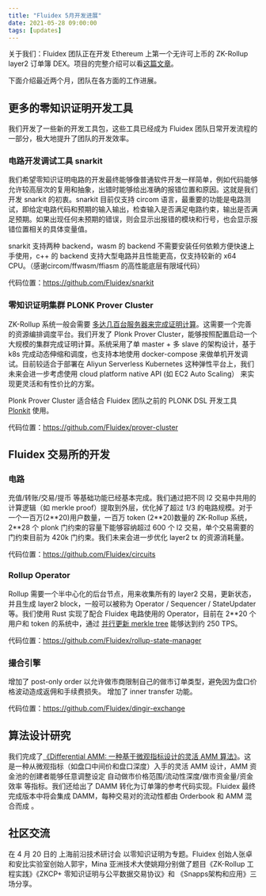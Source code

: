 ```yaml
---
title: "Fluidex 5月开发进展"
date: 2021-05-28 09:00:00
tags: [updates]
---
```


关于我们：Fluidex 团队正在开发 Ethereum 上第一个无许可上币的 ZK-Rollup layer2 订单簿 DEX。项目的完整介绍可以看[这篇文章](/zh/blog/fluidex-a-zkrollup-layer2-dex/)。

下面介绍最近两个月，团队在各方面的工作进展。

<!--
## 新版官网上线

我们重新设计了 Fluidex 项目的风格样式，新的官网已经更新在了 <https://www.fluidex.io/>

![](/media/new_website_0528.png)

-->

## 更多的零知识证明开发工具

我们开发了一些新的开发工具包，这些工具已经成为 Fluidex 团队日常开发流程的一部分，极大地提升了团队的开发效率。

### 电路开发调试工具 snarkit

我们希望零知识证明电路的开发最终能够像普通软件开发一样简单，例如代码能够允许较高层次的复用和抽象，出错时能够给出准确的报错位置和原因。这就是我们开发 snarkit 的初衷。snarkit 目前仅支持 circom 语言，最重要的功能是电路测试，即给定电路代码和预期的输入输出，检查输入是否满足电路约束，输出是否满足预期。如果出现任何未预期的错误，则会显示出报错的模块和行号，也会显示报错位置相关的具体变量值。

snarkit 支持两种 backend，wasm 的 backend 不需要安装任何依赖方便快速上手使用，c++ 的 backend 支持大型电路并且性能更高，仅支持较新的 x64 CPU。（感谢circom/ffwasm/ffiasm 的高性能底层有限域代码）

代码位置：<https://github.com/Fluidex/snarkit>

### 零知识证明集群 PLONK Prover Cluster

ZK-Rollup 系统一般会需要 [多达几百台服务器来完成证明计算](/zh/blog/zkrollup-intro1/)。这需要一个完善的资源编排调度平台。我们开发了 Plonk Prover Cluster，能够按照配置启动一个大规模的集群完成证明计算。系统采用了单 master + 多 slave 的架构设计，基于 k8s 完成动态伸缩和调度，也支持本地使用 docker-compose 来做单机开发调试。目前较适合于部署在 Aliyun Serverless Kubernetes 这种弹性平台上，我们未来会进一步考虑使用 cloud platform native API (如 EC2 Auto Scaling） 来实现更灵活和有性价比的方案。

Plonk Prover Cluster 适合结合 Fluidex 团队之前的 PLONK DSL 开发工具 [Plonkit](https://github.com/Fluidex/plonkit) 使用。

代码位置：<https://github.com/Fluidex/prover-cluster>

## Fluidex 交易所的开发

### 电路

充值/转账/交易/提币 等基础功能已经基本完成。我们通过把不同 l2 交易中共用的计算逻辑（如 merkle proof）提取到外层，优化掉了超过 1/3 的电路规模。对于一个一百万(2\*\*20)用户数量，一百万 token (2\*\*20)数量的 ZK-Rollup 系统，2**28 个 plonk 门约束的容量下能够容纳超过 600 个 l2 交易，单个交易需要的门约束目前为 420k 门约束。我们未来会进一步优化 layer2 tx 的资源消耗量。

代码位置：<https://github.com/Fluidex/circuits>

### Rollup Operator

Rollup 需要一个半中心化的后台节点，用来收集所有的 layer2 交易，更新状态，并且生成 layer2 block，一般可以被称为 Operator / Sequencer / StateUpdater 等。我们使用 Rust 实现了配合 Fluidex 电路使用的 Operator，目前在 2**20 个用户和 token 的系统中，通过 [并行更新 merkle tree](https://github.com/Fluidex/rollup-state-manager/blob/b6c049208e17a4916b12ff0ab23e7699df7f231e/src/state/global.rs#L270) 能够达到约 250 TPS。

代码位置：<https://github.com/Fluidex/rollup-state-manager>

### 撮合引擎

增加了 post-only order 以允许做市商限制自己的做市订单类型，避免因为盘口价格波动造成返佣和手续费损失。
增加了 inner transfer 功能。

代码位置：<https://github.com/Fluidex/dingir-exchange>



## 算法设计研究

我们完成了[《Differential AMM: 一种基于微观指标设计的灵活 AMM 算法》](/zh/blog/damm/)。这是一种从微观指标（如盘口中间价和盘口深度）入手的灵活 AMM 设计，AMM 资金池的创建者能够任意调整设定 自动做市价格范围/流动性深度/做市资金量/资金效率 等指标。我们还给出了 DAMM 转化为订单簿的参考代码实现。Fluidex 最终完成版本中将会集成 DAMM，每种交易对的流动性都由 Orderbook 和 AMM 混合而成 。

## 社区交流

在 4 月 20 日的 上海前沿技术研讨会 以零知识证明为专题。Fluidex 创始人张卓和安比实验室创始人郭宇，Mina 亚洲技术大使姚翔分别做了题目《ZK-Rollup 工程实践》《ZKCP+ 零知识证明与公平数据交易协议》和 《Snapps架构和应用》三场分享。

